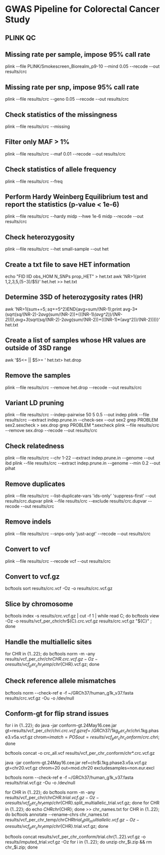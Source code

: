 # GWAS Pipeline for Colorectal Cancer Study

## PLINK QC

## Missing rate per sample, impose 95% call rate
plink --file PLINK/Smokescreen_Biorealm_p9-10 --mind 0.05 --recode --out results/crc

## Missing rate per snp, impose 95% call rate
plink --file results/crc --geno 0.05 --recode --out results/crc

## Check statistics of the missingness
plink --file results/crc --missing

## Filter only MAF > 1%
plink --file results/crc --maf 0.01 --recode --out results/crc

## Check statistics of allele frequency
plink --file results/crc --freq

## Perform Hardy Weinberg Equilibrium test and report the statistics (p-value < 1e-6)
plink --file results/crc --hardy midp --hwe 1e-6 midp --recode --out results/crc

## Check heterozygosity
plink --file results/crc --het small-sample --out het

## Create a txt file to save HET information
echo "FID IID obs_HOM N_SNPs prop_HET" > het.txt 
awk 'NR>1{print $1,$2,$3,$5,($5-$3)/$5}' het.het >> het.txt

## Determine 3SD of heterozygosity rates (HR)
awk 'NR>1{sum+=$5;sq+=$5^2}END{avg=sum/(NR-1);print avg-3*(sqrt(sq/(NR-2)-2*avg*(sum/(NR-2))+(((NR-1)*(avg^2))/(NR-2)))),avg+3*(sqrt(sq/(NR-2)-2*avg*(sum/(NR-2))+(((NR-1)*(avg^2))/(NR-2))))}' het.txt

## Create a list of samples whose HR values are outside of 3SD range
awk '$5<=<lower-limit> || $5>= <upper-limit>' het.txt> het.drop

## Remove the samples 
plink --file results/crc --remove het.drop --recode --out results/crc

## Variant LD pruning
plink --file results/crc --indep-pairwise 50 5 0.5 --out indep
plink --file results/crc --extract indep.prune.in --check-sex --out sex2
grep PROBLEM sex2.sexcheck > sex.drop
grep PROBLEM *.sexcheck
plink --file results/crc --remove sex.drop --recode --out results/crc

## Check relatedness
plink --file results/crc --chr 1-22 --extract indep.prune.in --genome --out ibd
plink --file results/crc --extract indep.prune.in --genome --min 0.2 --out pihat

## Remove duplicates
plink --file results/crc --list-duplicate-vars 'ids-only' 'suppress-first' --out results/crc.dupvar
plink --file results/crc --exclude results/crc.dupvar --recode --out results/crc

## Remove indels
plink --file results/crc --snps-only 'just-acgt' --recode --out results/crc

## Convert to vcf
plink --file results/crc --recode vcf --out results/crc

## Convert to vcf.gz
bcftools sort results/crc.vcf -Oz -o results/crc.vcf.gz

## Slice by chromosome
bcftools index -s results/crc.vcf.gz | cut -f 1 | while read C; do bcftools view -Oz -o results/vcf_per_chr/chr${C}.crc.vcf.gz results/crc.vcf.gz "${C}" ; done

## Handle the multiallelic sites
for CHR in {1..22}; do bcftools norm -m -any results/vcf_per_chr/chr${CHR}.crc.vcf.gz -Oz -o results/vcf_per_chr_temp/chr${CHR}.vcf.gz; done

## Check reference allele mismatches
bcftools norm --check-ref e -f ~/GRCh37/human_g1k_v37.fasta results/crc.vcf.gz -Ou -o /dev/null

## Conform-gt for flip strand issues
for i in {1..22}; do java -jar conform-gt.24May16.cee.jar gt=results/vcf_per_chr/chr$i.crc.vcf.gz ref=~/GRCh37/1kg_per_chr/chr$i.1kg.phase3.v5a.vcf.gz chrom=$i match=POS out=results/vcf_per_chr_conform/crc.chr$i; done

bcftools concat -o crc_all.vcf results/vcf_per_chr_conform/chr*.crc.vcf.gz

java -jar conform-gt.24May16.cee.jar ref=chr$i.1kg.phase3.v5a.vcf.gz gt=chr20.vcf.gz chrom=20 out=mod.chr20 excludesamples=non.eur.excl

bcftools norm --check-ref e -f ~/GRCh37/human_g1k_v37.fasta results/trial.vcf.gz -Ou -o /dev/null

for CHR in {1..22}; do bcftools norm -m -any results/vcf_per_chr/chr${CHR}.trial.vcf.gz -Oz -o results/vcf_per_chr_temp/chr${CHR}.split_multiallelic_trial.vcf.gz; done
for CHR in {1..22}; do echo ${CHR} chr${CHR}; done >> chr_names.txt
for CHR in {1..22}; do bcftools annotate --rename-chrs chr_names.txt results/vcf_per_chr_temp/chr${CHR}trial_split_multiallelic.vcf.gz -Oz -o results/vcf_per_chr_temp/chr${CHR}.trial.vcf.gz; done

bcftools concat results/vcf_per_chr_conform/trial.chr{1..22}.vcf.gz -o results/imputed_trial.vcf.gz -Oz
for i in {1..22}; do unzip chr_$i.zip && rm chr_$i.zip; done
